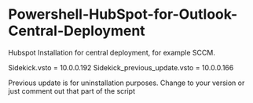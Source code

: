 # Powershell-HubSpot-for-Outlook-Central-Deployment
Hubspot Installation for central deployment, for example SCCM. 

Sidekick.vsto = 10.0.0.192
Sidekick_previous_update.vsto = 10.0.0.166

Previous update is for uninstallation purposes. Change to your version or just comment out that part of the script
